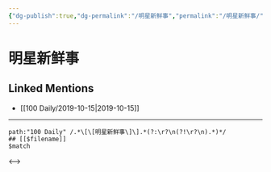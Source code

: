 ```yaml
---
{"dg-publish":true,"dg-permalink":"/明星新鲜事","permalink":"/明星新鲜事/","created":"2023-03-29T18:43:29.276+08:00","updated":"2023-03-29T18:43:35.906+08:00"}
---
```


# 明星新鲜事

## Linked Mentions
- [[100 Daily/2019-10-15\|2019-10-15]]


---

```expander
path:"100 Daily" /.*\[\[明星新鲜事\]\].*(?:\r?\n(?!\r?\n).*)*/
## [[$filename]]
$match
```

<-->